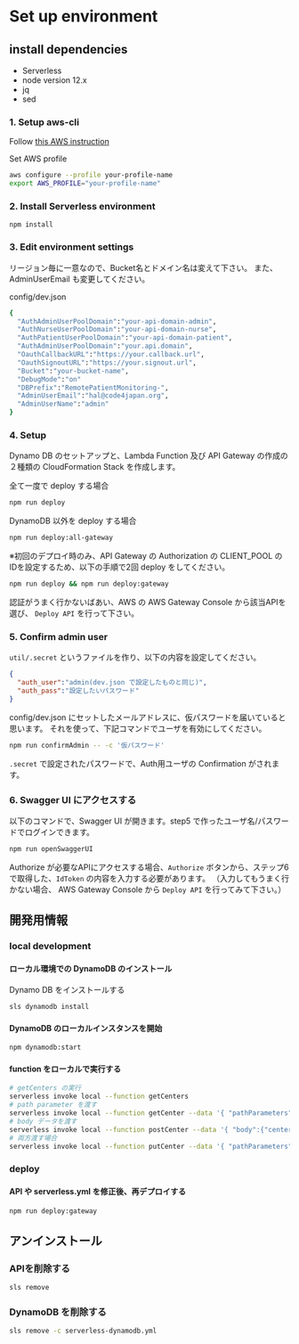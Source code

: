 # Set up environment

## install dependencies

* Serverless
* node version 12.x
* jq
* sed

### 1. Setup aws-cli

Follow [this AWS instruction](https://docs.aws.amazon.com/ja_jp/cli/latest/userguide/install-cliv2.html)

Set AWS profile

```bash
aws configure --profile your-profile-name
export AWS_PROFILE="your-profile-name"
```

### 2. Install Serverless environment

`npm install`

### 3. Edit environment settings

リージョン毎に一意なので、Bucket名とドメイン名は変えて下さい。
また、AdminUserEmail も変更してください。

config/dev.json

```bash
{
  "AuthAdminUserPoolDomain":"your-api-domain-admin",
  "AuthNurseUserPoolDomain":"your-api-domain-nurse",
  "AuthPatientUserPoolDomain":"your-api-domain-patient",
  "AuthAdminUserPoolDomain":"your.api.domain",
  "OauthCallbackURL":"https://your.callback.url",
  "OauthSignoutURL":"https://your.signout.url",
  "Bucket":"your-bucket-name",
  "DebugMode":"on"
  "DBPrefix":"RemotePatientMonitoring-",
  "AdminUserEmail":"hal@code4japan.org",
  "AdminUserName":"admin"
}
```

### 4. Setup

Dynamo DB のセットアップと、Lambda Function 及び API Gateway の作成の２種類の CloudFormation Stack を作成します。

全て一度で deploy する場合

```bash
npm run deploy
```

DynamoDB 以外を deploy する場合

```bash
npm run deploy:all-gateway
```

※初回のデプロイ時のみ、API Gateway の Authorization の CLIENT_POOL のIDを設定するため、以下の手順で2回 deploy をしてください。

```bash
npm run deploy && npm run deploy:gateway
```

認証がうまく行かないばあい、AWS の AWS Gateway Console から該当APIを選び、 `Deploy API` を行って下さい。

### 5. Confirm admin user

`util/.secret` というファイルを作り、以下の内容を設定してください。

```json
{
  "auth_user":"admin(dev.json で設定したものと同じ)", 
  "auth_pass":"設定したいパスワード"
}
```

config/dev.json にセットしたメールアドレスに、仮パスワードを届いていると思います。
それを使って、下記コマンドでユーザを有効にしてください。

```bash
npm run confirmAdmin -- -c '仮パスワード' 
```

`.secret` で設定されたパスワードで、Auth用ユーザの Confirmation がされます。

### 6. Swagger UI にアクセスする

以下のコマンドで、Swagger UI が開きます。step5 で作ったユーザ名/パスワードでログインできます。

```bash
npm run openSwaggerUI
```

Authorize が必要なAPIにアクセスする場合、`Authorize` ボタンから、ステップ6で取得した、`IdToken` の内容を入力する必要があります。
（入力してもうまく行かない場合、 AWS Gateway Console から `Deploy API` を行ってみて下さい。）

## 開発用情報

### local development

#### ローカル環境での DynamoDB のインストール

Dynamo DB をインストールする

```bash
sls dynamodb install
```

#### DynamoDB のローカルインスタンスを開始

```bash
npm dynamodb:start
```

#### function をローカルで実行する

```bash
# getCenters の実行
serverless invoke local --function getCenters
# path parameter を渡す
serverless invoke local --function getCenter --data '{ "pathParameters": {"centerId":"c2c43259-2708-4f4f-98d4-d57f72ecac70"}}'
# body データを渡す
serverless invoke local --function postCenter --data '{ "body":{"centerName":"test4"}}'
# 両方渡す場合
serverless invoke local --function putCenter --data '{ "pathParameters": {"centerId":"ccbcebd7-3186-43c2-9cc0-ff6e83ed9dd8"}, "body":{"centerName":"mycenter1"}}'
```

### deploy

#### API や serverless.yml を修正後、再デプロイする

```bash
npm run deploy:gateway
```

## アンインストール

### APIを削除する

```bash
sls remove
```

### DynamoDB を削除する

```bash
sls remove -c serverless-dynamodb.yml
```
